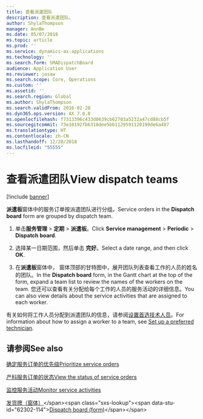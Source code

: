 ```yaml
---
title: 查看派遣团队
description: 查看派遣团队。
author: ShylaThompson
manager: AnnBe
ms.date: 05/07/2018
ms.topic: article
ms.prod: ''
ms.service: dynamics-ax-applications
ms.technology: ''
ms.search.form: SMADispatchBoard
audience: Application User
ms.reviewer: josaw
ms.search.scope: Core, Operations
ms.custom: ''
ms.assetid: ''
ms.search.region: Global
ms.author: ShylaThompson
ms.search.validFrom: 2016-02-28
ms.dyn365.ops.version: AX 7.0.0
ms.openlocfilehash: f7313396c433d0639cb62703a5232a47cd88cb5f
ms.sourcegitcommit: 73e10192fb6318dee5bb1129591120199de6a487
ms.translationtype: HT
ms.contentlocale: zh-CN
ms.lasthandoff: 12/20/2018
ms.locfileid: "55555"
---
```

# <a name="view-dispatch-teams"></a><span data-ttu-id="62302-103">查看派遣团队</span><span class="sxs-lookup"><span data-stu-id="62302-103">View dispatch teams</span></span>   

[!include [banner](../includes/banner.md)]


<span data-ttu-id="62302-104">**派遣板**窗体中的服务订单按派遣团队进行分组。</span><span class="sxs-lookup"><span data-stu-id="62302-104">Service orders in the **Dispatch board** form are grouped by dispatch team.</span></span>

1.  <span data-ttu-id="62302-105">单击**服务管理** \> **定期** \> **派遣板**。</span><span class="sxs-lookup"><span data-stu-id="62302-105">Click **Service management** \> **Periodic** \> **Dispatch board**.</span></span>

2.  <span data-ttu-id="62302-106">选择某一日期范围，然后单击 **完好**。</span><span class="sxs-lookup"><span data-stu-id="62302-106">Select a date range, and then click **OK**.</span></span>

3.  <span data-ttu-id="62302-107">在**派遣板**窗体中， 窗体顶部的甘特图中，展开团队列表查看工作的人员的姓名的团队。</span><span class="sxs-lookup"><span data-stu-id="62302-107">In the **Dispatch board** form, in the Gantt chart at the top of the form, expand a team list to review the names of the workers on the team.</span></span> <span data-ttu-id="62302-108">您还可以查看有关分配给每个工作的人员的服务活动的详细信息。</span><span class="sxs-lookup"><span data-stu-id="62302-108">You can also view details about the service activities that are assigned to each worker.</span></span>

<span data-ttu-id="62302-109">有关如何将工作人员分配到派遣团队的信息，请参阅[设置首选技术人员](set-up-preferred-technician.md)。</span><span class="sxs-lookup"><span data-stu-id="62302-109">For information about how to assign a worker to a team, see [Set up a preferred technician](set-up-preferred-technician.md).</span></span>

## <a name="see-also"></a><span data-ttu-id="62302-110">请参阅</span><span class="sxs-lookup"><span data-stu-id="62302-110">See also</span></span>

[<span data-ttu-id="62302-111">确定服务订单的优先级</span><span class="sxs-lookup"><span data-stu-id="62302-111">Prioritize service orders</span></span>](prioritize-service-orders.md)

[<span data-ttu-id="62302-112">产科服务订单的状态</span><span class="sxs-lookup"><span data-stu-id="62302-112">View the status of service orders</span></span>](view-the-status-of-service-orders.md)

[<span data-ttu-id="62302-113">监控服务活动</span><span class="sxs-lookup"><span data-stu-id="62302-113">Monitor service activities</span></span>](monitor-service-activities.md)

<span data-ttu-id="62302-114">[发货牌（窗体）](https://technet.microsoft.com/en-us/library/hh242789\(v=ax.60\))</span><span class="sxs-lookup"><span data-stu-id="62302-114">[Dispatch board (form)](https://technet.microsoft.com/en-us/library/hh242789\(v=ax.60\))</span></span>

  


